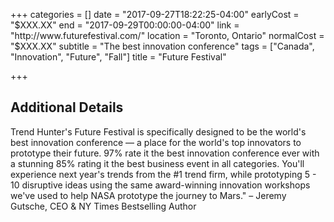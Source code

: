 +++
categories = []
date = "2017-09-27T18:22:25-04:00"
earlyCost = "$XXX.XX"
end = "2017-09-29T00:00:00-04:00"
link = "http://www.futurefestival.com/"
location = "Toronto, Ontario"
normalCost = "$XXX.XX"
subtitle = "The best innovation conference"
tags = ["Canada", "Innovation", "Future", "Fall"]
title = "Future Festival"

+++
<!--more-->

## Additional Details

Trend Hunter's Future Festival is specifically designed to be the world's best innovation conference — a place for the world's top innovators to prototype their future. 97% rate it the best innovation conference ever with a stunning 85% rating it the best business event in all categories. You'll experience next year's trends from the #1 trend firm, while prototyping 5 - 10 disruptive ideas using the same award-winning innovation workshops we've used to help NASA prototype the journey to Mars." – Jeremy Gutsche, CEO & NY Times Bestselling Author